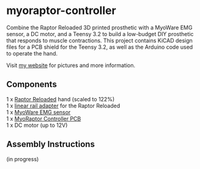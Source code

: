 # myoraptor-controller
Combine the Raptor Reloaded 3D printed prosthetic with a MyoWare EMG sensor, a DC motor, and a Teensy 3.2 to build a low-budget DIY prosthetic that responds to muscle contractions.
This project contains KiCAD design files for a PCB shield for the Teensy 3.2, as well as the Arduino code used to operate the hand.

Visit <a href="http://www.chloefleming.com">my website</a> for pictures and more information.

## Components
1 x <a href="http://www.thingiverse.com/thing:596966">Raptor Reloaded</a> hand (scaled to 122%)</br>
1 x <a href="https://tinkercad.com/things/4MtmrpRE7Zj">linear rail adapter</a> for the Raptor Reloaded</br>
1 x <a href="https://www.adafruit.com/product/2699">MyoWare EMG sensor</a></br>
1 x <a href="https://oshpark.com/shared_projects/Pn4XONTR">MyoRaptor Controller PCB</a></br>
1 x DC motor (up to 12V)</br>

## Assembly Instructions
(in progress)